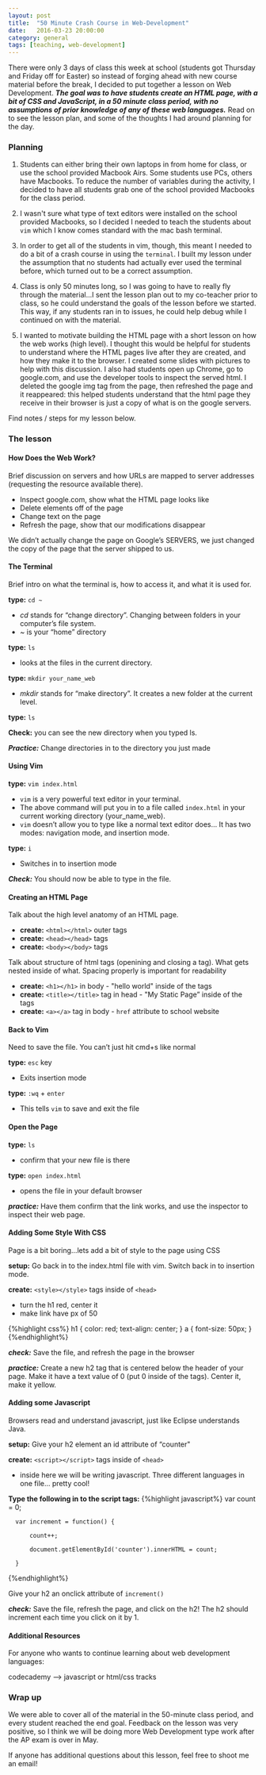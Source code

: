 ```yaml
---
layout: post
title:  "50 Minute Crash Course in Web-Development"
date:   2016-03-23 20:00:00
category: general
tags: [teaching, web-development]
---
```


There were only 3 days of class this week at school (students got Thursday and Friday off for Easter) so instead of forging ahead with  new course material before the break, I decided to put together a lesson on Web Development. ***The goal was to have students create an HTML page, with a bit of CSS and JavaScript, in a 50 minute class period, with no assumptions of prior knowledge of any of these web languages.*** Read on to see the lesson plan, and some of the thoughts I had around planning for the day.

### Planning

  1. Students can either bring their own laptops in from home for class, or use the school provided Macbook Airs. Some students use PCs, others have Macbooks. To reduce the number of variables during the activity, I decided to have all students grab one of the school provided Macbooks for the class period.

  2. I wasn't sure what type of text editors were installed on the school provided Macbooks, so I decided I needed to teach the students about `vim` which I know comes standard with the mac bash terminal.

  3. In order to get all of the students in vim, though, this meant I needed to do a bit of a crash course in using the `terminal`. I built my lesson under the assumption that no students had actually ever used the terminal before, which turned out to be a correct assumption.

  4. Class is only 50 minutes long, so I was going to have to really fly through the material...I sent the lesson plan out to my co-teacher prior to class, so he could understand the goals of the lesson before we started. This way, if any students ran in to issues, he could help debug while I continued on with the material.

  5. I wanted to motivate building the HTML page with a short lesson on how the web works (high level). I thought this would be helpful for students to understand where the HTML pages live after they are created, and how they make it to the browser. I created some slides with pictures to help with this discussion. I also had students open up Chrome, go to google.com, and use the developer tools to inspect the served html. I deleted the google img tag from the page, then refreshed the page and it reappeared: this helped students understand that the html page they receive in their browser is just a copy of what is on the google servers.

Find notes / steps for my lesson below.

### The lesson

#### How Does the Web Work?

Brief discussion on servers and how URLs are mapped to server addresses (requesting the resource available there).

  - Inspect google.com, show what the HTML page looks like
  - Delete elements off of the page
  - Change text on the page
  - Refresh the page, show that our modifications disappear

We didn’t actually change the page on Google’s SERVERS, we just changed the copy of the page that the server shipped to us.

#### The Terminal

Brief intro on what the terminal is, how to access it, and what it is used for.

**type:** `cd ~`

  - *cd* stands for “change directory”. Changing between folders in your computer’s file system.
  - *~* is your “home” directory

**type:** `ls`

  - looks at the files in the current directory.

**type:** `mkdir your_name_web`

  - *mkdir* stands for “make directory”. It creates a new folder at the current level.

**type:** `ls`

**Check:** you can see the new directory when you typed ls.

***Practice:*** Change directories in to the directory you just made

#### Using Vim

**type:** `vim index.html`

  - `vim` is a very powerful text editor in your terminal.
  - The above command will put you in to a file called `index.html` in your current working directory (your_name_web).
  - `vim` doesn’t allow you to type like a normal text editor does… It has two modes: navigation mode, and insertion mode.

**type:** `i`

  - Switches in to insertion mode

***Check:*** You should now be able to type in the file.

#### Creating an HTML Page

Talk about the high level anatomy of an HTML page.

  - **create:** `<html></html>` outer tags
  - **create:** `<head></head>` tags
  - **create:** `<body></body>` tags

Talk about structure of html tags (openining and closing a tag). What gets nested inside of what. Spacing properly is important for readability

  - **create:** `<h1></h1>` in body - "hello world" inside of the tags
  - **create:** `<title></title>` tag in head - "My Static Page” inside of the tags
  - **create:** `<a></a>` tag in body - `href` attribute to school website

#### Back to Vim

Need to save the file. You can’t just hit cmd+s like normal

**type:** `esc` key

  - Exits insertion mode

**type:** `:wq` + `enter`

  - This tells `vim` to save and exit the file

#### Open the Page

**type:** `ls`

  - confirm that your new file is there

**type:** `open index.html`

  - opens the file in your default browser

***practice:*** Have them confirm that the link works, and use the inspector to inspect their web page.

#### Adding Some Style With CSS

Page is a bit boring…lets add a bit of style to the page using CSS

**setup:** Go back in to the index.html file with vim. Switch back in to insertion mode.

**create:** `<style></style>` tags inside of `<head>`

  - turn the h1 red, center it
  - make link have px of 50

{%highlight css%}
  h1 {
    color: red;
    text-align: center;
  }
  a {
    font-size: 50px;
  }
{%endhighlight%}

***check:*** Save the file, and refresh the page in the browser

***practice:*** Create a new h2 tag that is centered below the header of your page. Make it have a text value of 0 (put 0 inside of the tags).
Center it, make it yellow.

#### Adding some Javascript

Browsers read and understand javascript, just like Eclipse understands Java.

**setup:** Give your h2 element an id attribute of “counter"

**create:** `<script></script>` tags inside of `<head>`

  - inside here we will be writing javascript. Three different languages in one file... pretty cool!

**Type the following in to the script tags:**
{%highlight javascript%}
      var count = 0;

      var increment = function() {

          count++;

          document.getElementById('counter').innerHTML = count;

      }
{%endhighlight%}

Give your h2 an onclick attribute of `increment()`

***check:*** Save the file, refresh the page, and click on the h2! The h2 should increment each time you click on it by 1.

#### Additional Resources

For anyone who wants to continue learning about web development languages:

codecademy —> javascript or html/css tracks

### Wrap up

We were able to cover all of the material in the 50-minute class period, and every student reached the end goal. Feedback on the lesson was very positive, so I think we will be doing more Web Development type work after the AP exam is over in May.

If anyone has additional questions about this lesson, feel free to shoot me an email!


